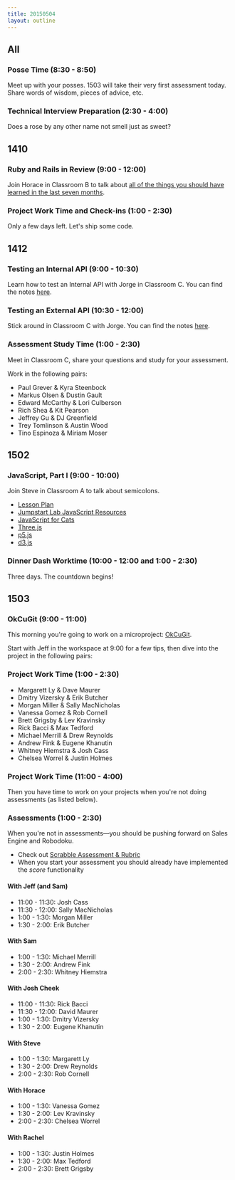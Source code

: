 ```yaml
---
title: 20150504
layout: outline
---
```


## All

### Posse Time (8:30 - 8:50)

Meet up with your posses. 1503 will take their very first assessment today. Share words of wisdom, pieces of advice, etc.

### Technical Interview Preparation (2:30 - 4:00)

Does a rose by any other name not smell just as sweet?

## 1410

### Ruby and Rails in Review (9:00 - 12:00)

Join Horace in Classroom B to talk about [all of the things you should have learned in the last seven months](https://github.com/turingschool/lesson_plans/blob/master/ruby_04-apis_and_scalability/rails_in_review.markdown).

### Project Work Time and Check-ins (1:00 - 2:30)

Only a few days left. Let's ship some code.

## 1412

### Testing an Internal API (9:00 - 10:30)

Learn how to test an Internal API with Jorge in Classroom C. You can find the notes [here](https://www.dropbox.com/s/zxftnls0at2eqtc/Turing%20-%20Testing%20an%20Internal%20API%20%28Notes%29.pages?dl=0).

### Testing an External API (10:30 - 12:00)

Stick around in Classroom C with Jorge. You can find the notes [here](https://www.dropbox.com/s/3lca1a5nm7gkk35/Turing%20-%20Testing%20an%20External%20API%20%28Notes%29.pages?dl=0).

### Assessment Study Time (1:00 - 2:30)

Meet in Classroom C, share your questions and study for your assessment.

Work in the following pairs:

* Paul Grever & Kyra Steenbock
* Markus Olsen & Dustin Gault
* Edward McCarthy & Lori Culberson
* Rich Shea & Kit Pearson
* Jeffrey Gu & DJ Greenfield
* Trey Tomlinson & Austin Wood
* Tino Espinoza & Miriam Moser

## 1502

### JavaScript, Part I (9:00 - 10:00)

Join Steve in Classroom A to talk about semicolons.

* [Lesson Plan](https://github.com/turingschool/lesson_plans/blob/master/ruby_02-web_applications_with_ruby/introduction_to_javascript.markdown)
* [Jumpstart Lab JavaScript Resources](http://tutorials.jumpstartlab.com/projects/javascript/)
* [JavaScript for Cats](http://jsforcats.com)
* [Three.js](http://threejs.org)
* [p5.js](http://p5js.org)
* [d3.js](http://d3js.org)

### Dinner Dash Worktime (10:00 - 12:00 and 1:00 - 2:30)

Three days. The countdown begins!

## 1503

### OkCuGit (9:00 - 11:00)

This morning you're going to work on a microproject: [OkCuGit](https://github.com/turingschool/challenges/blob/master/ok_cugit.markdown).

Start with Jeff in the workspace at 9:00 for a few tips, then dive into the project in the following pairs:

### Project Work Time (1:00 - 2:30)

* Margarett Ly & Dave Maurer
* Dmitry Vizersky & Erik Butcher
* Morgan Miller & Sally MacNicholas
* Vanessa Gomez & Rob Cornell
* Brett Grigsby & Lev Kravinsky
* Rick Bacci & Max Tedford
* Michael Merrill & Drew Reynolds
* Andrew Fink & Eugene Khanutin
* Whitney Hiemstra & Josh Cass
* Chelsea Worrel & Justin Holmes

### Project Work Time (11:00 - 4:00)

Then you have time to work on your projects when you're not doing assessments (as listed below).

### Assessments (1:00 - 2:30)

When you're not in assessments—you should be pushing forward on Sales Engine and Robodoku.

* Check out [Scrabble Assessment & Rubric](http://tutorials.jumpstartlab.com/academy/assessments/scrabble.html)
* When you start your assessment you should already have implemented the *score* functionality

#### With Jeff (and Sam)

* 11:00 - 11:30: Josh Cass
* 11:30 - 12:00: Sally MacNicholas
* 1:00 - 1:30: Morgan Miller
* 1:30 - 2:00: Erik Butcher

#### With Sam

* 1:00 - 1:30: Michael Merrill
* 1:30 - 2:00: Andrew Fink
* 2:00 - 2:30: Whitney Hiemstra

#### With Josh Cheek

* 11:00 - 11:30: Rick Bacci
* 11:30 - 12:00: David Maurer
* 1:00 - 1:30: Dmitry Vizersky
* 1:30 - 2:00: Eugene Khanutin

#### With Steve

* 1:00 - 1:30: Margarett Ly
* 1:30 - 2:00: Drew Reynolds
* 2:00 - 2:30: Rob Cornell

#### With Horace

* 1:00 - 1:30: Vanessa Gomez
* 1:30 - 2:00: Lev Kravinsky
* 2:00 - 2:30: Chelsea Worrel

#### With Rachel

* 1:00 - 1:30: Justin Holmes
* 1:30 - 2:00: Max Tedford
* 2:00 - 2:30: Brett Grigsby
